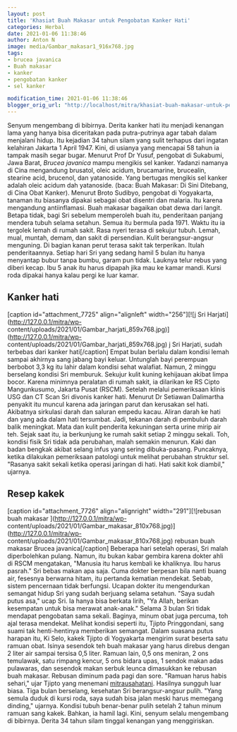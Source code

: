 ```yaml
---
layout: post
title: 'Khasiat Buah Makasar untuk Pengobatan Kanker Hati'
categories: Herbal
date: 2021-01-06 11:38:46
author: Anton N
image: media/Gambar_makasar1_916x768.jpg
tags:
- brucea javanica
- Buah makasar
- kanker
- pengobatan kanker
- sel kanker

modification_time: 2021-01-06 11:38:46
blogger_orig_url: "http://localhost/mitra/khasiat-buah-makasar-untuk-pengobatan.html"
---
```


Senyum mengembang di bibirnya. Derita kanker hati itu menjadi kenangan lama
yang hanya bisa diceritakan pada putra-putrinya agar tabah dalam menjalani
hidup. Itu kejadian 34 tahun silam yang sulit terhapus dari ingatan kelahiran
Jakarta 1 April 1947. Kini, di usianya yang mencapai 58 tahun ia tampak masih
segar bugar. Menurut Prof Dr Yusuf, pengobat di Sukabumi, Jawa Barat, _Brucea
javanica_ mampu mengikis sel kanker. Yadanzi namanya di Cina mengandung
brusatol, oleic acidum, brucamarine, brucealin, stearine acid, brucenol, dan
yatanoside. Yang bertugas mengikis sel kanker adalah oleic acidum dah
yatanoside. (baca: Buah Makasar: Di Sini Ditebang, di Cina Obat Kanker).
Menurut Broto Sudibyo, pengobat di Yogyakarta, tanaman itu biasanya dipakai
sebagai obat disentri dan malaria. Itu karena mengandung antiinflamasi. Buah
makasar bagaikan obat dewa dari langit. Betapa tidak, bagi Sri sebelum
memperoleh buah itu, penderitaan panjang mendera tubuh selama setahun. Semua
itu bermula pada 1971. Waktu itu ia tergolek lemah di rumah sakit. Rasa nyeri
terasa di sekujur tubuh. Lemah, mual, muntah, demam, dan sakit di persendian.
Kulit berangsur-angsur menguning. Di bagian kanan perut terasa sakit tak
terperikan. Itulah penderitaannya. Setiap hari Sri yang sedang hamil 5 bulan
itu hanya menyantap bubur tanpa bumbu, garam pun tidak. Lauknya telur rebus
yang diberi kecap. Ibu 5 anak itu harus dipapah jika mau ke kamar mandi. Kursi
roda dipakai hanya kalau pergi ke luar kamar.

## Kanker hati

[caption id="attachment_7725" align="alignleft" width="256"][![j Sri
Harjati](http://127.0.0.1/mitra/wp-
content/uploads/2021/01/Gambar_harjati_859x768.jpg)](http://127.0.0.1/mitra/wp-
content/uploads/2021/01/Gambar_harjati_859x768.jpg) j Sri Harjati, sudah
terbebas dari kanker hati[/caption] Empat bulan berlalu dalam kondisi lemah
sampai akhirnya sang jabang bayi keluar. Untunglah bayi perempuan berbobot 3,3
kg itu lahir dalam kondisi sehat walafiat. Namun, 2 minggu berselang kondisi
Sri memburuk. Sekujur kulit kuning kehijauan akibat limpa bocor. Karena
minimnya peralatan di rumah sakit, ia dilarikan ke RS Cipto Mangunkusumo,
Jakarta Pusat (RSCM). Setelah melalui pemeriksaan klinis USG dan CT Scan Sri
divonis kanker hati. Menurut Dr Setiawan Dalimartha penyakit itu muncul karena
ada jaringan parut dan kerusakan sel hati. Akibatnya sirkulasi darah dan
saluran empedu kacau. Aliran darah ke hati dan yang ada dalam hati tersumbat.
Jadi, tekanan darah di pembuluh darah balik meningkat. Mata dan kulit
penderita kekuningan serta urine mirip air teh. Sejak saat itu, ia berkunjung
ke rumah sakit setiap 2 minggu sekali. Toh, kondisi fisik Sri tidak ada
perubahan, malah semakin menurun. Kaki dan badan bengkak akibat selang infus
yang sering dibuka-pasang. Puncaknya, ketika dilakukan pemeriksaan patologi
untuk melihat perubahan struktur sel. "Rasanya sakit sekali ketika operasi
jaringan di hati. Hati sakit kok diambil," ujarnya.

## Resep kakek

[caption id="attachment_7726" align="alignright" width="291"][![rebusan buah
makasar ](http://127.0.0.1/mitra/wp-
content/uploads/2021/01/Gambar_makasar_810x768.jpg)](http://127.0.0.1/mitra/wp-
content/uploads/2021/01/Gambar_makasar_810x768.jpg) rebusan buah makasar
Brucea javanica[/caption] Beberapa hari setelah operasi, Sri malah
diperbolehkan pulang. Namun, itu bukan kabar gembira karena dokter ahli di
RSCM mengatakan, "Manusia itu harus kembali ke khaliknya. Ibu harus pasrah."
Sri bebas makan apa saja. Cuma dokter berpesan bila nanti buang air, fesesnya
berwarna hitam, itu pertanda kematian mendekat. Sebab, sistem pencernaan tidak
berfungsi. Ucapan dokter itu mengendurkan semangat hidup Sri yang sudah
berjuang selama setahun. "Saya sudah putus asa," ucap Sri. Ia hanya bisa
berkata lirih, "Ya Allah, berikan kesempatan untuk bisa merawat anak-anak."
Selama 3 bulan Sri tidak mendapat pengobatan sama sekali. Baginya, minum obat
juga percuma, toh ajal terasa mendekat. Melihat kondisi seperti itu, Tjipto
Pringgondani, sang suami tak henti-hentinya memberikan semangat. Dalam suasana
putus harapan itu, Ki Selo, kakek Tjipto di Yogyakarta mengirim surat beserta
satu ramuan obat. Isinya sesendok teh buah makasar yang harus direbus dengan 2
liter air sampai tersisa 0,5 liter. Ramuan lain, 0,5 ons meniran, 2 ons
temulawak, satu rimpang kencur, 5 ons bidara upas, 1 sendok makan adas
pulawaras, dan sesendok makan serbuk leunca dimasukkan ke rebusan buah
makasar. Rebusan diminum pada pagi dan sore. "Ramuan harus habis sehari," ujar
Tjipto yang menemani [mitrausahatani](http://127.0.0.1/mitra). Hasilnya
sungguh luar biasa. Tiga bulan berselang, kesehatan Sri berangsur-angsur
pulih. "Yang semula duduk di kursi roda, saya sudah bisa jalan meski harus
memegang dinding," ujarnya. Kondisi tubuh benar-benar pulih setelah 2 tahun
minum ramuan sang kakek. Bahkan, ia hamil lagi. Kini, senyum selalu mengembang
di bibirnya. Derita 34 tahun silam tinggal kenangan yang menggiriskan.


